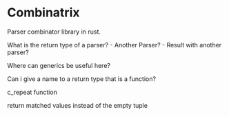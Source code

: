 # Combinatrix

Parser combinator library in rust. 

What is the return type of a parser?
    - Another Parser?
    - Result with another parser?

Where can generics be useful here?

Can i give a name to a return type that is a function?



c_repeat function

return matched values instead of the empty tuple